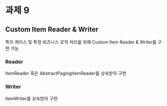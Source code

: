 # 과제 9

## Custom Item Reader & Writer
특이 케이스 및 특정 비즈니스 로직 처리를 위해 Custom Item Reader & Writer를 구현 가능
### Reader
ItemReader 혹은 AbstractPagingItemReader를 상속받아 구현

### Writer
ItemWriter를 상속받아 구현